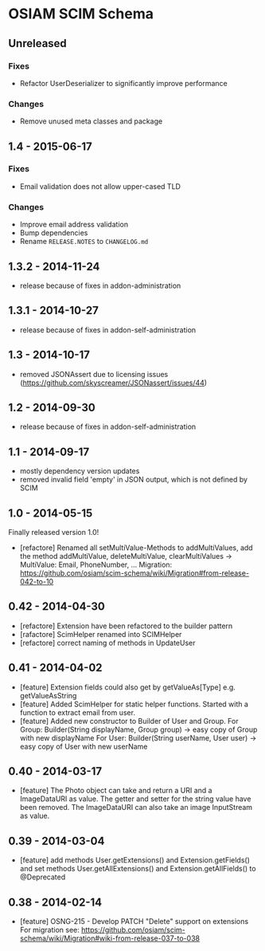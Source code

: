 # OSIAM SCIM Schema

## Unreleased

### Fixes

- Refactor UserDeserializer to significantly improve performance

### Changes

- Remove unused meta classes and package

## 1.4 - 2015-06-17

### Fixes

- Email validation does not allow upper-cased TLD

### Changes

- Improve email address validation
- Bump dependencies
- Rename `RELEASE.NOTES` to `CHANGELOG.md`

## 1.3.2 - 2014-11-24
- release because of fixes in addon-administration

## 1.3.1 - 2014-10-27
- release because of fixes in addon-self-administration

## 1.3 - 2014-10-17
- removed JSONAssert due to licensing issues (https://github.com/skyscreamer/JSONassert/issues/44)

## 1.2 - 2014-09-30
- release because of fixes in addon-self-administration

## 1.1 - 2014-09-17
- mostly dependency version updates
- removed invalid field 'empty' in JSON output, which is not defined by SCIM

## 1.0 - 2014-05-15
Finally released version 1.0!
- [refactore] Renamed all setMultiValue-Methods to addMultiValues, add the method addMultiValue,
  deleteMultiValue, clearMultiValues -> MultiValue: Email, PhoneNumber, ...
  Migration: https://github.com/osiam/scim-schema/wiki/Migration#from-release-042-to-10

## 0.42 - 2014-04-30
- [refactore] Extension have been refactored to the builder pattern
- [rafactore] ScimHelper renamed into SCIMHelper
- [refactore] correct naming of methods in UpdateUser

## 0.41 - 2014-04-02
- [feature] Extension fields could also get by getValueAs[Type] e.g. getValueAsString
- [feature] Added ScimHelper for static helper functions. Started with a function to extract
  email from user.
- [feature] Added new constructor to Builder of User and Group.
  For Group: Builder(String displayName, Group group) -> easy copy of Group with new displayName
  For User: Builder(String userName, User user) -> easy copy of User with new userName

## 0.40 - 2014-03-17
- [feature] The Photo object can take and return a URI and a ImageDataURI as value. The getter and setter for the
  string value have been removed. The ImageDataURI can also take an image InputStream as value.

## 0.39 - 2014-03-04
- [feature] add methods User.getExtensions() and Extension.getFields() and set methods User.getAllExtensions() and
  Extension.getAllFields() to @Deprecated

## 0.38 - 2014-02-14
- [feature] OSNG-215 - Develop PATCH "Delete" support on extensions
  For migration see: https://github.com/osiam/scim-schema/wiki/Migration#wiki-from-release-037-to-038

